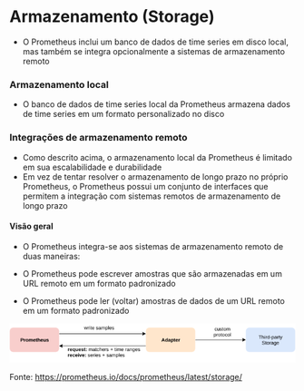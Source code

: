 # Armazenamento (Storage)

* O Prometheus inclui um banco de dados de time series em disco local, mas também se integra opcionalmente a sistemas de armazenamento remoto

### Armazenamento local

* O banco de dados de time series local da Prometheus armazena dados de time series em um formato personalizado no disco

### Integrações de armazenamento remoto

* Como descrito acima, o armazenamento local da Prometheus é limitado em sua escalabilidade e durabilidade
* Em vez de tentar resolver o armazenamento de longo prazo no próprio Prometheus, o Prometheus possui um conjunto de interfaces que permitem a integração com sistemas remotos de armazenamento de longo prazo

#### Visão geral

* O Prometheus integra-se aos sistemas de armazenamento remoto de duas maneiras:

* O Prometheus pode escrever amostras que são armazenadas em um URL remoto em um formato padronizado
* O Prometheus pode ler (voltar) amostras de dados de um URL remoto em um formato padronizado

![Remote Storage](../imgs/remote_integrations.png)


Fonte: https://prometheus.io/docs/prometheus/latest/storage/